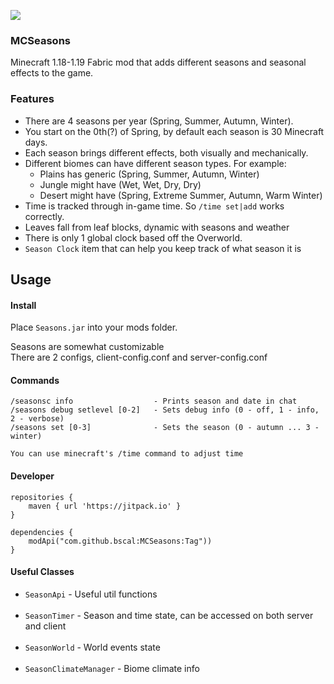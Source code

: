 [![](https://jitpack.io/v/bscal/MCSeasons.svg)](https://jitpack.io/#bscal/MCSeasons)
### MCSeasons
Minecraft 1.18-1.19 Fabric mod that adds different seasons and seasonal effects to the game. <br>

### Features
* There are 4 seasons per year (Spring, Summer, Autumn, Winter).
* You start on the 0th(?) of Spring, by default each season is 30 Minecraft days.
* Each season brings different effects, both visually and mechanically.
* Different biomes can have different season types. For example:
  * Plains has generic (Spring, Summer, Autumn, Winter)
  * Jungle might have (Wet, Wet, Dry, Dry)
  * Desert might have (Spring, Extreme Summer, Autumn, Warm Winter)
* Time is tracked through in-game time. So `/time set|add` works correctly.
* Leaves fall from leaf blocks, dynamic with seasons and weather
* There is only 1 global clock based off the Overworld.
* `Season Clock` item that can help you keep track of what season it is

## Usage
#### Install

Place `Seasons.jar` into your mods folder.

Seasons are somewhat customizable<br>
There are 2 configs, client-config.conf and server-config.conf

#### Commands

    /seasonsc info                  - Prints season and date in chat
    /seasons debug setlevel [0-2]   - Sets debug info (0 - off, 1 - info, 2 - verbose)
    /seasons set [0-3]              - Sets the season (0 - autumn ... 3 - winter)
     
    You can use minecraft's /time command to adjust time

#### Developer
```
repositories {
    maven { url 'https://jitpack.io' }
}

dependencies {
    modApi("com.github.bscal:MCSeasons:Tag"))
}
```

#### Useful Classes
* `SeasonApi` - Useful util functions<br><br>
* `SeasonTimer` - Season and time state, can be accessed on both server and client<br><br>
* `SeasonWorld` - World events state<br><br>
* `SeasonClimateManager` - Biome climate info<br><br>

